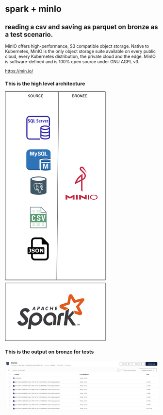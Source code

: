 # spark + minIo

## reading a csv and saving as parquet on bronze as a test scenario.

MinIO offers high-performance, S3 compatible object storage. Native to
Kubernetes, MinIO is the only object storage suite available on every public
cloud, every Kubernetes distribution, the private cloud and the edge. MinIO
is software-defined and is 100% open source under GNU AGPL v3.

https://min.io/


### This is the high level architecture
![Screenshot](Spark+Minio.png)


### This is the output on bronze for tests
![Screenshot](output-bronze.png)


